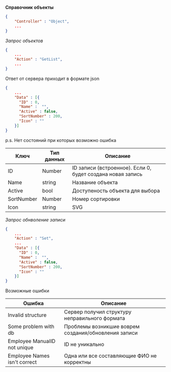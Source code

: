**Справочник объекты**

```json
{
    "Controller" : "Object",
    ...
}
```

*Запрос объектов*

```json
{
    ...
    "Action" : "GetList",
    ...
}
```


Ответ от сервера приходит в формате json

```json
{
    ...
    "Data" : [{
      "ID" : 0,
      "Name" :  "",
      "Active" : false,
      "SortNumber" : 200,
      "Icon" : ""
    }]
}
```

p.s. Нет состояний при которых возможно ошибка

| Ключ       | Тип данных | Описание                                               |
|------------|------------|--------------------------------------------------------|
| ID         | Number     | ID записи (встроенное). Если 0, будет создана новая запись |
| Name       | string     | Название объекта                                       |
| Active     | bool       | Доступеность объекта для выбора                        |
| SortNumber | Number     | Номер сортировки                                       |
| Icon       | string     | SVG                                                    |


*Запрос обнволение записи*

```json
{
    ...
    "Action" : "Set",
    ...
    "Data" : [{
      "ID" : 0,
      "Name" :  "",
      "Active" : false,
      "SortNumber" : 200,
      "Icon" : ""
    }]
}
```


Возможные ошибки

| Ошибка                        | Описание                                             |
|-------------------------------|------------------------------------------------------|
| Invalid structure             | Сервер получил структуру неправильного формата       |
| Some problem with db          | Проблемы возникшие воврем создания/обновления записи |
| Employee ManualID not unique  | ID не уникально                                      |
| Employee Names isn't correct  | Одна или все составляющие ФИО не корректны           |
